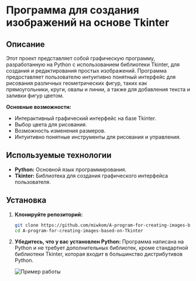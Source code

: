 # Программа для создания изображений на основе Tkinter

## Описание

Этот проект представляет собой графическую программу, разработанную на Python с использованием библиотеки Tkinter, для создания и редактирования простых изображений. Программа предоставляет пользователю интуитивно понятный интерфейс для рисования различных геометрических фигур, таких как прямоугольники, круги, овалы и линии, а также для добавления текста и заливки фигур цветом.

**Основные возможности:**

*   Интерактивный графический интерфейс на базе Tkinter.
*   Выбор цвета для рисования.
*   Возможность изменения размеров.
*   Интуитивно понятные инструменты для рисования и управления.

## Используемые технологии

*   **Python:** Основной язык программирования.
*   **Tkinter:** Библиотека для создания графического интерфейса пользователя.

## Установка

1.  **Клонируйте репозиторий:**

    ```bash
    git clone https://github.com/miwkom/A-program-for-creating-images-based-on-Tkinter.git
    cd A-program-for-creating-images-based-on-Tkinter
    ```

2.  **Убедитесь, что у вас установлен Python:**
    Программа написана на Python и не требует дополнительных библиотек, кроме стандартной библиотеки Tkinter, которая входит в большинство дистрибутивов Python.

    ![Пример работы](https://github.com/user-attachments/assets/1222bf2b-748b-4da9-8c88-4dd74a23aca8)
